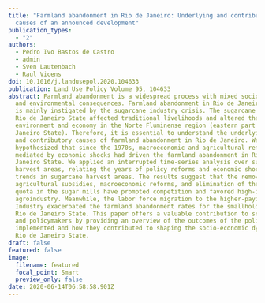 ```yaml
---
title: "Farmland abandonment in Rio de Janeiro: Underlying and contributory
  causes of an announced development"
publication_types:
  - "2"
authors:
  - Pedro Ivo Bastos de Castro
  - admin
  - Sven Lautenbach
  - Raul Vicens
doi: 10.1016/j.landusepol.2020.104633
publication: Land Use Policy Volume 95, 104633
abstract: Farmland abandonment is a widespread process with mixed socio-economic
  and environmental consequences. Farmland abandonment in Rio de Janeiro State
  is mainly instigated by the sugarcane industry crisis. The sugarcane crisis in
  Rio de Janeiro State affected traditional livelihoods and altered the
  environment and economy in the Norte Fluminense region (eastern part of Rio de
  Janeiro State). Therefore, it is essential to understand the underlying forces
  and contributory causes of farmland abandonment in Rio de Janeiro. We
  hypothesized that since the 1970s, macroeconomic and agricultural reforms
  mediated by economic shocks had driven the farmland abandonment in Rio de
  Janeiro State. We applied an interrupted time-series analysis over sugarcane
  harvest areas, relating the years of policy reforms and economic shocks to the
  trends in sugarcane harvest areas. The results suggest that the removal of
  agricultural subsidies, macroeconomic reforms, and elimination of the supply
  quota in the sugar mills have prompted competition and favored high-input
  agroindustry. Meanwhile, the labor force migration to the higher-paying oil
  Industry exacerbated the farmland abandonment rates for the smallholders of
  Rio de Janeiro State. This paper offers a valuable contribution to scientists
  and policymakers by providing an overview of the outcomes of the policies
  implemented and how they contributed to shaping the socio-economic dynamics in
  Rio de Janeiro State.
draft: false
featured: false
image:
  filename: featured
  focal_point: Smart
  preview_only: false
date: 2020-06-14T06:58:58.901Z
---
```

